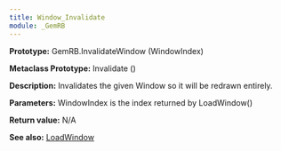 ```yaml
---
title: Window_Invalidate
module: _GemRB
---
```


**Prototype:** GemRB.InvalidateWindow (WindowIndex)

**Metaclass Prototype:** Invalidate ()

**Description:** Invalidates the given Window so it will be redrawn entirely.

**Parameters:** WindowIndex is the index returned by LoadWindow()

**Return value:** N/A

**See also:** [LoadWindow](LoadWindow.md)
